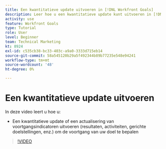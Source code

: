 ```yaml
---
title: Een kwantitatieve update uitvoeren in [!DNL Workfront Goals]
description: Leer hoe u een kwantitatieve update kunt uitvoeren in [!DNL-doelen].
activity: use
feature: Workfront Goals
type: Tutorial
role: User
level: Beginner
team: Technical Marketing
kt: 8924
exl-id: c535cb38-bc33-403c-a9a0-3333d715eb14
source-git-commit: 58a545120b29a5f492344b89b77235e548e94241
workflow-type: tm+mt
source-wordcount: '48'
ht-degree: 0%

---
```


# Een kwantitatieve update uitvoeren

In deze video leert u hoe u:

* Een kwantitatieve update of een actualisering van voortgangsindicatoren uitvoeren (resultaten, activiteiten, gerichte doelstellingen, enz.) om de voortgang van uw doel te bepalen

>[!VIDEO](https://video.tv.adobe.com/v/335196/?quality=12)
